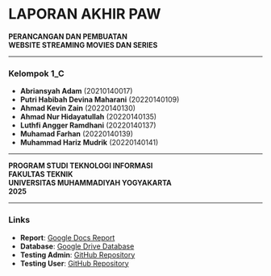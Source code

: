 # LAPORAN AKHIR PAW  
**PERANCANGAN DAN PEMBUATAN**  
**WEBSITE STREAMING MOVIES DAN SERIES**  

---

### **Kelompok 1_C**
- **Abriansyah Adam** (20210140017)  
- **Putri Habibah Devina Maharani** (20220140109)  
- **Ahmad Kevin Zain** (20220140130)  
- **Ahmad Nur Hidayatullah** (20220140135)  
- **Luthfi Angger Ramdhani** (20220140137)  
- **Muhamad Farhan** (20220140139)  
- **Muhammad Hariz Mudrik** (20220140141)  

---

**PROGRAM STUDI TEKNOLOGI INFORMASI**  
**FAKULTAS TEKNIK**  
**UNIVERSITAS MUHAMMADIYAH YOGYAKARTA**  
**2025**  

---

### **Links**  
- **Report**: [Google Docs Report](https://docs.google.com/document/d/15OVhbmBrirSMAdrlY1bySnymWu1CU60D/edit?usp=sharing&ouid=108812523506611172388&rtpof=true&sd=true)  
- **Database**: [Google Drive Database](https://drive.google.com/file/d/1n5NxiHHbOjDPYCwACmE-1XiNV4WPJR_l/view?usp=sharing)  
- **Testing Admin**: [GitHub Repository](https://github.com/FarhanVirenze/TestingAdmin.git)  
- **Testing User**: [GitHub Repository](https://github.com/FarhanVirenze/TestingUser.git)  
